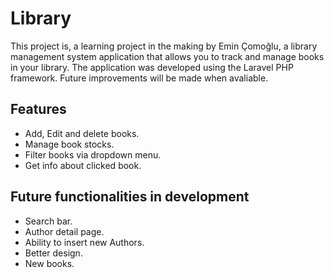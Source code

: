 # Library

This project is, a learning project in the making by Emin Çomoğlu, a library management system application that allows you to track and manage books in your library. The application was developed using the Laravel PHP framework. Future improvements will be made when avaliable.

## Features

- Add, Edit and delete books.
- Manage book stocks.
- Filter books via dropdown menu.
- Get info about clicked book.

## Future functionalities in development

- Search bar.
- Author detail page.
- Ability to insert new Authors.
- Better design.
- New books.


